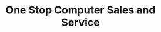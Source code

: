 ---
title: "One Stop Computer Sales and Service"
url: /port-jervis/one-stop-computer-sales-and-service/
shop: Computer
---